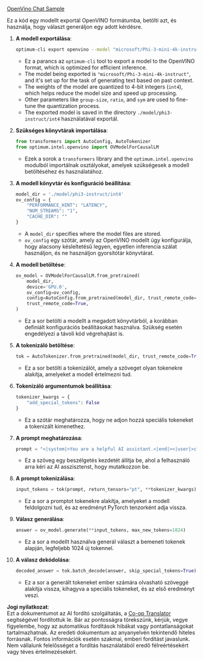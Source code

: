 <!--
CO_OP_TRANSLATOR_METADATA:
{
  "original_hash": "a2a54312eea82ac654fb0f6d39b1f772",
  "translation_date": "2025-05-09T15:59:20+00:00",
  "source_file": "md/02.Application/01.TextAndChat/Phi3/E2E_OpenVino_Chat.md",
  "language_code": "hu"
}
-->
[OpenVino Chat Sample](../../../../../../code/06.E2E/E2E_OpenVino_Chat_Phi3-instruct.ipynb)

Ez a kód egy modellt exportál OpenVINO formátumba, betölti azt, és használja, hogy választ generáljon egy adott kérdésre.

1. **A modell exportálása**:
   ```bash
   optimum-cli export openvino --model "microsoft/Phi-3-mini-4k-instruct" --task text-generation-with-past --weight-format int4 --group-size 128 --ratio 0.6 --sym --trust-remote-code ./model/phi3-instruct/int4
   ```
   - Ez a parancs az `optimum-cli` tool to export a model to the OpenVINO format, which is optimized for efficient inference.
   - The model being exported is `"microsoft/Phi-3-mini-4k-instruct"`, and it's set up for the task of generating text based on past context.
   - The weights of the model are quantized to 4-bit integers (`int4`), which helps reduce the model size and speed up processing.
   - Other parameters like `group-size`, `ratio`, and `sym` are used to fine-tune the quantization process.
   - The exported model is saved in the directory `./model/phi3-instruct/int4` használatával exportál.

2. **Szükséges könyvtárak importálása**:
   ```python
   from transformers import AutoConfig, AutoTokenizer
   from optimum.intel.openvino import OVModelForCausalLM
   ```
   - Ezek a sorok a `transformers` library and the `optimum.intel.openvino` modulból importálnak osztályokat, amelyek szükségesek a modell betöltéséhez és használatához.

3. **A modell könyvtár és konfiguráció beállítása**:
   ```python
   model_dir = './model/phi3-instruct/int4'
   ov_config = {
       "PERFORMANCE_HINT": "LATENCY",
       "NUM_STREAMS": "1",
       "CACHE_DIR": ""
   }
   ```
   - A `model_dir` specifies where the model files are stored.
   - `ov_config` egy szótár, amely az OpenVINO modellt úgy konfigurálja, hogy alacsony késleltetésű legyen, egyetlen inferencia szálat használjon, és ne használjon gyorsítótár könyvtárat.

4. **A modell betöltése**:
   ```python
   ov_model = OVModelForCausalLM.from_pretrained(
       model_dir,
       device='GPU.0',
       ov_config=ov_config,
       config=AutoConfig.from_pretrained(model_dir, trust_remote_code=True),
       trust_remote_code=True,
   )
   ```
   - Ez a sor betölti a modellt a megadott könyvtárból, a korábban definiált konfigurációs beállításokat használva. Szükség esetén engedélyezi a távoli kód végrehajtást is.

5. **A tokenizáló betöltése**:
   ```python
   tok = AutoTokenizer.from_pretrained(model_dir, trust_remote_code=True)
   ```
   - Ez a sor betölti a tokenizálót, amely a szöveget olyan tokenekre alakítja, amelyeket a modell értelmezni tud.

6. **Tokenizáló argumentumok beállítása**:
   ```python
   tokenizer_kwargs = {
       "add_special_tokens": False
   }
   ```
   - Ez a szótár meghatározza, hogy ne adjon hozzá speciális tokeneket a tokenizált kimenethez.

7. **A prompt meghatározása**:
   ```python
   prompt = "<|system|>You are a helpful AI assistant.<|end|><|user|>can you introduce yourself?<|end|><|assistant|>"
   ```
   - Ez a szöveg egy beszélgetés kezdetét állítja be, ahol a felhasználó arra kéri az AI asszisztenst, hogy mutatkozzon be.

8. **A prompt tokenizálása**:
   ```python
   input_tokens = tok(prompt, return_tensors="pt", **tokenizer_kwargs)
   ```
   - Ez a sor a promptot tokenekre alakítja, amelyeket a modell feldolgozni tud, és az eredményt PyTorch tenzorként adja vissza.

9. **Válasz generálása**:
   ```python
   answer = ov_model.generate(**input_tokens, max_new_tokens=1024)
   ```
   - Ez a sor a modellt használva generál választ a bemeneti tokenek alapján, legfeljebb 1024 új tokennel.

10. **A válasz dekódolása**:
    ```python
    decoded_answer = tok.batch_decode(answer, skip_special_tokens=True)[0]
    ```
    - Ez a sor a generált tokeneket ember számára olvasható szöveggé alakítja vissza, kihagyva a speciális tokeneket, és az első eredményt veszi.

**Jogi nyilatkozat**:  
Ezt a dokumentumot az AI fordító szolgáltatás, a [Co-op Translator](https://github.com/Azure/co-op-translator) segítségével fordítottuk le. Bár az pontosságra törekszünk, kérjük, vegye figyelembe, hogy az automatikus fordítások hibákat vagy pontatlanságokat tartalmazhatnak. Az eredeti dokumentum az anyanyelvén tekintendő hiteles forrásnak. Fontos információk esetén szakmai, emberi fordítást javaslunk. Nem vállalunk felelősséget a fordítás használatából eredő félreértésekért vagy téves értelmezésekért.